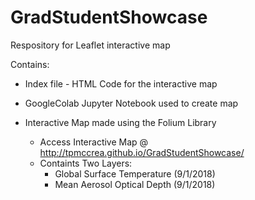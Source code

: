 # GradStudentShowcase

Respository for Leaflet interactive map

Contains: 
* Index file - HTML Code for the interactive map 
* GoogleColab Jupyter Notebook used to create map

* Interactive Map made using the Folium Library
  * Access Interactive Map @ http://tpmccrea.github.io/GradStudentShowcase/
  * Containts Two Layers: 
    * Global Surface Temperature (9/1/2018)
    * Mean Aerosol Optical Depth (9/1/2018)
    
   

